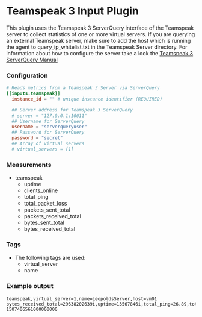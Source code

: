 # Teamspeak 3 Input Plugin

This plugin uses the Teamspeak 3 ServerQuery interface of the Teamspeak server to collect statistics of one or more
virtual servers. If you are querying an external Teamspeak server, make sure to add the host which is running the agent
to query_ip_whitelist.txt in the Teamspeak Server directory. For information about how to configure the server take a look
the [Teamspeak 3 ServerQuery Manual](http://media.teamspeak.com/ts3_literature/TeamSpeak%203%20Server%20Query%20Manual.pdf)

### Configuration

```toml
# Reads metrics from a Teamspeak 3 Server via ServerQuery
[[inputs.teamspeak]]
  instance_id = "" # unique instance identifier (REQUIRED)

  ## Server address for Teamspeak 3 ServerQuery
  # server = "127.0.0.1:10011"
  ## Username for ServerQuery
  username = "serverqueryuser"
  ## Password for ServerQuery
  password = "secret"
  ## Array of virtual servers
  # virtual_servers = [1]
```

### Measurements

- teamspeak
    - uptime
    - clients_online
    - total_ping
    - total_packet_loss
    - packets_sent_total
    - packets_received_total
    - bytes_sent_total
    - bytes_received_total

### Tags

- The following tags are used:
    - virtual_server
    - name

### Example output

```
teamspeak,virtual_server=1,name=LeopoldsServer,host=vm01 bytes_received_total=29638202639i,uptime=13567846i,total_ping=26.89,total_packet_loss=0,packets_sent_total=415821252i,packets_received_total=237069900i,bytes_sent_total=55309568252i,clients_online=11i 1507406561000000000
```
